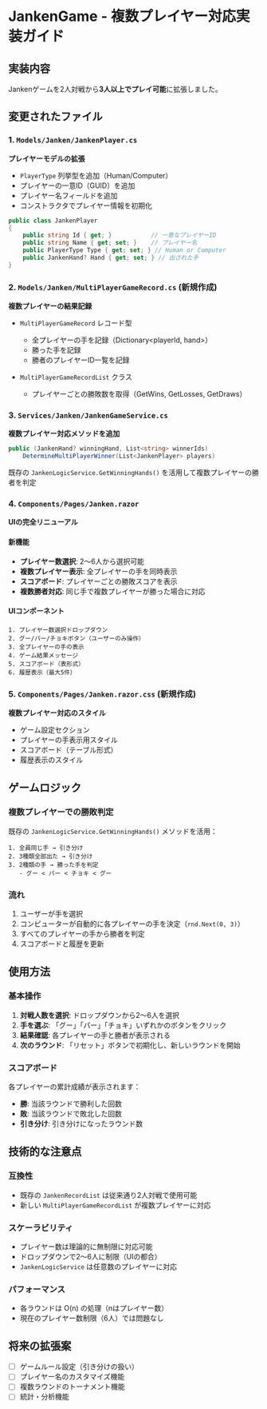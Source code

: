 # JankenGame - 複数プレイヤー対応実装ガイド

## 実装内容

Jankenゲームを2人対戦から**3人以上でプレイ可能**に拡張しました。

## 変更されたファイル

### 1. `Models/Janken/JankenPlayer.cs`
**プレイヤーモデルの拡張**

- `PlayerType` 列挙型を追加（Human/Computer）
- プレイヤーの一意ID（GUID）を追加
- プレイヤー名フィールドを追加
- コンストラクタでプレイヤー情報を初期化

```csharp
public class JankenPlayer
{
    public string Id { get; }           // 一意なプレイヤーID
    public string Name { get; set; }    // プレイヤー名
    public PlayerType Type { get; set; } // Human or Computer
    public JankenHand? Hand { get; set; } // 出された手
}
```

### 2. `Models/Janken/MultiPlayerGameRecord.cs` (新規作成)
**複数プレイヤーの結果記録**

- `MultiPlayerGameRecord` レコード型
  - 全プレイヤーの手を記録（Dictionary<playerId, hand>）
  - 勝った手を記録
  - 勝者のプレイヤーID一覧を記録
  
- `MultiPlayerGameRecordList` クラス
  - プレイヤーごとの勝敗数を取得（GetWins, GetLosses, GetDraws）

### 3. `Services/Janken/JankenGameService.cs`
**複数プレイヤー対応メソッドを追加**

```csharp
public (JankenHand? winningHand, List<string> winnerIds) 
    DetermineMultiPlayerWinner(List<JankenPlayer> players)
```

既存の `JankenLogicService.GetWinningHands()` を活用して複数プレイヤーの勝者を判定

### 4. `Components/Pages/Janken.razor`
**UIの完全リニューアル**

#### 新機能
- **プレイヤー数選択**: 2〜6人から選択可能
- **複数プレイヤー表示**: 全プレイヤーの手を同時表示
- **スコアボード**: プレイヤーごとの勝敗スコアを表示
- **複数勝者対応**: 同じ手で複数プレイヤーが勝った場合に対応

#### UIコンポーネント
```
1. プレイヤー数選択ドロップダウン
2. グー/パー/チョキボタン（ユーザーのみ操作）
3. 全プレイヤーの手の表示
4. ゲーム結果メッセージ
5. スコアボード（表形式）
6. 履歴表示（最大5件）
```

### 5. `Components/Pages/Janken.razor.css` (新規作成)
**複数プレイヤー対応のスタイル**

- ゲーム設定セクション
- プレイヤーの手表示用スタイル
- スコアボード（テーブル形式）
- 履歴表示のスタイル

## ゲームロジック

### 複数プレイヤーでの勝敗判定

既存の `JankenLogicService.GetWinningHands()` メソッドを活用：

```
1. 全員同じ手 → 引き分け
2. 3種類全部出た → 引き分け
3. 2種類の手 → 勝った手を判定
   - グー < パー < チョキ < グー
```

### 流れ

1. ユーザーが手を選択
2. コンピューターが自動的に各プレイヤーの手を決定（`rnd.Next(0, 3)`）
3. すべてのプレイヤーの手から勝者を判定
4. スコアボードと履歴を更新

## 使用方法

### 基本操作

1. **対戦人数を選択**: ドロップダウンから2〜6人を選択
2. **手を選ぶ**: 「グー」「パー」「チョキ」いずれかのボタンをクリック
3. **結果確認**: 各プレイヤーの手と勝者が表示される
4. **次のラウンド**: 「リセット」ボタンで初期化し、新しいラウンドを開始

### スコアボード

各プレイヤーの累計成績が表示されます：
- **勝**: 当該ラウンドで勝利した回数
- **敗**: 当該ラウンドで敗北した回数
- **引き分け**: 引き分けになったラウンド数

## 技術的な注意点

### 互換性
- 既存の `JankenRecordList` は従来通り2人対戦で使用可能
- 新しい `MultiPlayerGameRecordList` が複数プレイヤーに対応

### スケーラビリティ
- プレイヤー数は理論的に無制限に対応可能
- ドロップダウンで2〜6人に制限（UIの都合）
- `JankenLogicService` は任意数のプレイヤーに対応

### パフォーマンス
- 各ラウンドは O(n) の処理（nはプレイヤー数）
- 現在のプレイヤー数制限（6人）では問題なし

## 将来の拡張案

- [ ] ゲームルール設定（引き分けの扱い）
- [ ] プレイヤー名のカスタマイズ機能
- [ ] 複数ラウンドのトーナメント機能
- [ ] 統計・分析機能
